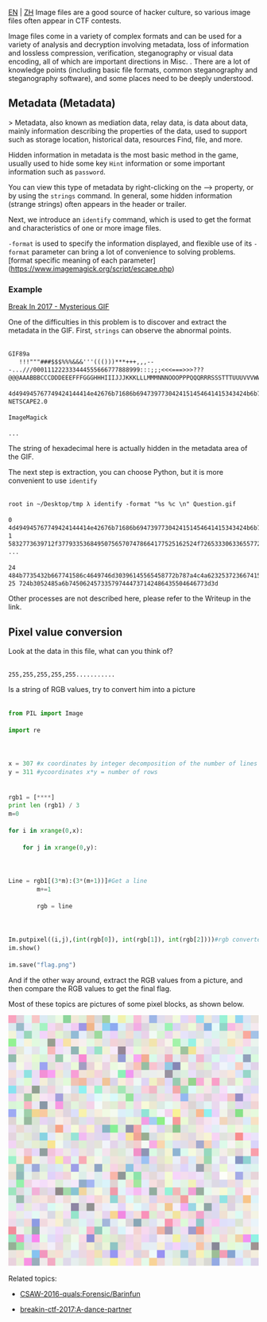 [EN](./introduction.md) | [ZH](./introduction-zh.md)
Image files are a good source of hacker culture, so various image files often appear in CTF contests.


Image files come in a variety of complex formats and can be used for a variety of analysis and decryption involving metadata, loss of information and lossless compression, verification, steganography or visual data encoding, all of which are important directions in Misc. . There are a lot of knowledge points (including basic file formats, common steganography and steganography software), and some places need to be deeply understood.


## Metadata (Metadata)


&gt; Metadata, also known as mediation data, relay data, is data about data, mainly information describing the properties of the data, used to support such as storage location, historical data, resources Find, file, and more.


Hidden information in metadata is the most basic method in the game, usually used to hide some key `Hint` information or some important information such as `password`.


You can view this type of metadata by right-clicking on the --&gt; property, or by using the `strings` command. In general, some hidden information (strange strings) often appears in the header or trailer.


Next, we introduce an `identify` command, which is used to get the format and characteristics of one or more image files.


`-format` is used to specify the information displayed, and flexible use of its `-format` parameter can bring a lot of convenience to solving problems. [format specific meaning of each parameter] (https://www.imagemagick.org/script/escape.php)


### Example


[Break In 2017 - Mysterious GIF](https://github.com/ctfs/write-ups-2017/tree/master/breakin-ctf-2017/misc/Mysterious-GIF)



One of the difficulties in this problem is to discover and extract the metadata in the GIF. First, `strings` can observe the abnormal points.


```shell

GIF89a
   !!!"""###$$$%%%&&&'''((()))***+++,,,---...///000111222333444555666777888999:::;;;<<<===>>>???@@@AAABBBCCCDDDEEEFFFGGGHHHIIIJJJKKKLLLMMMNNNOOOPPPQQQRRRSSSTTTUUUVVVWWWXXXYYYZZZ[[[\\\]]]^^^___```aaabbbcccdddeeefffggghhhiiijjjkkklllmmmnnnooopppqqqrrrssstttuuuvvvwwwxxxyyyzzz{{{|||}}}~~~

4d494945767749424144414e42676b71686b6947397730424151454641415343424b6b776767536c41674541416f4942415144644d4e624c3571565769435172
NETSCAPE2.0

ImageMagick

...

```



The string of hexadecimal here is actually hidden in the metadata area of the GIF.


The next step is extraction, you can choose Python, but it is more convenient to use `identify`


```shell

root in ~/Desktop/tmp λ identify -format "%s %c \n" Question.gif

0 4d494945767749424144414e42676b71686b6947397730424151454641415343424b6b776767536c41674541416f4942415144644d4e624c3571565769435172
1 5832773639712f377933536849507565707478664177525162524f72653330633655772f6f4b3877655a547834346d30414c6f75685634364b63514a6b687271
...

24 484b7735432b667741586c4649746d30396145565458772b787a4c4a623253723667415450574d35715661756278667362356d58482f77443969434c684a536f
25 724b3052485a6b745062457335797444737142486435504646773d3d
```



Other processes are not described here, please refer to the Writeup in the link.


## Pixel value conversion


Look at the data in this file, what can you think of?


```

255,255,255,255,255...........

```



Is a string of RGB values, try to convert him into a picture


```python

from PIL import Image

import re



x = 307 #x coordinates by integer decomposition of the number of lines in txt
y = 311 #ycoordinates x*y = number of rows


rgb1 = [****]
print len (rgb1) / 3
m=0

for i in xrange(0,x):

    for j in xrange(0,y):



Line = rgb1[(3*m):(3*(m+1))]#Get a line
        m+=1

        rgb = line



Im.putpixel((i,j),(int(rgb[0]), int(rgb[1]), int(rgb[2])))#rgb converted to pixels
im.show()

im.save("flag.png")

```



And if the other way around, extract the RGB values from a picture, and then compare the RGB values to get the final flag.


Most of these topics are pictures of some pixel blocks, as shown below.


![](./figure/brainfun.png)



Related topics:


-   [CSAW-2016-quals:Forensic/Barinfun](https://github.com/ctfs/write-ups-2016/tree/master/csaw-ctf-2016-quals/forensics/brainfun-50)

-   [breakin-ctf-2017:A-dance-partner](https://github.com/ctfs/write-ups-2017/tree/master/breakin-ctf-2017/misc/A-dance-partner)
